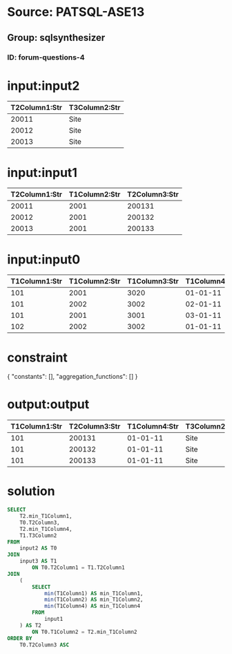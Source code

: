 # Source: PATSQL-ASE13
## Group: sqlsynthesizer
### ID: forum-questions-4

# input:input2

| T2Column1:Str | T3Column2:Str |
|---|---|
| 20011 | Site |
| 20012 | Site |
| 20013 | Site |

# input:input1

| T2Column1:Str | T1Column2:Str | T2Column3:Str |
|---|---|---|
| 20011 | 2001 | 200131 |
| 20012 | 2001 | 200132 |
| 20013 | 2001 | 200133 |

# input:input0

| T1Column1:Str | T1Column2:Str | T1Column3:Str | T1Column4:Str |
|---|---|---|---|
| 101 | 2001 | 3020 | 01-01-11 |
| 101 | 2002 | 3002 | 02-01-11 |
| 101 | 2001 | 3001 | 03-01-11 |
| 102 | 2002 | 3002 | 01-01-11 |

# constraint

{
  "constants": [],
  "aggregation_functions": []
}

# output:output

| T1Column1:Str | T2Column3:Str | T1Column4:Str | T3Column2:Str |
|---|---|---|---|
| 101 | 200131 | 01-01-11 | Site |
| 101 | 200132 | 01-01-11 | Site |
| 101 | 200133 | 01-01-11 | Site |

# solution

```sql
SELECT
    T2.min_T1Column1,
    T0.T2Column3,
    T2.min_T1Column4,
    T1.T3Column2 
FROM
    input2 AS T0 
JOIN
    input3 AS T1 
        ON T0.T2Column1 = T1.T2Column1 
JOIN
    (
        SELECT
            min(T1Column1) AS min_T1Column1,
            min(T1Column2) AS min_T1Column2,
            min(T1Column4) AS min_T1Column4 
        FROM
            input1
    ) AS T2 
        ON T0.T1Column2 = T2.min_T1Column2 
ORDER BY
    T0.T2Column3 ASC
```
